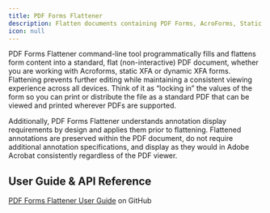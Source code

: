 ```yaml
---
title: PDF Forms Flattener
description: Flatten documents containing PDF Forms, AcroForms, Static XFA and Dynamic XFA Forms.
icon: null
---
```


PDF Forms Flattener command-line tool programmatically fills and flattens form content into a standard, flat (non-interactive) PDF document, whether you are working with Acroforms, static XFA or dynamic XFA forms. Flattening prevents further editing while maintaining a consistent viewing experience across all devices. Think of it as “locking in” the values of the form so you can print or distribute the file as a standard PDF that can be viewed and printed wherever PDFs are supported.

Additionally, PDF Forms Flattener understands annotation display requirements by design and applies them prior to flattening. Flattened annotations are preserved within the PDF document, do not require additional annotation specifications, and display as they would in Adobe Acrobat consistently regardless of the PDF viewer. 

## User Guide & API Reference

[PDF Forms Flattener User Guide](https://github.com/datalogics/datalogics.github.io/blob/c600730629950fc9714bcda9ce7fafc31b8eaac4/FormsFlattener/PDFFormsFlattener.pdf) on GitHub
